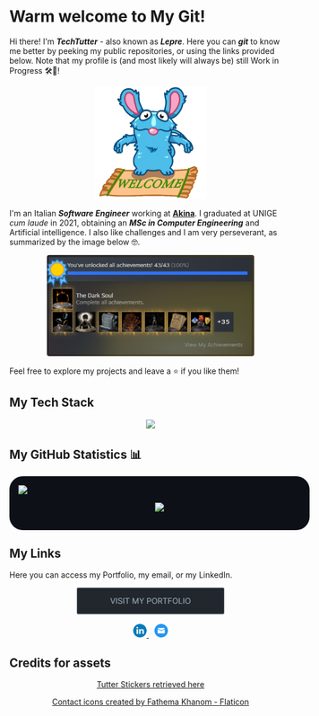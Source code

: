 # Warm welcome to My Git!

<p>Hi there! I'm <b><i>TechTutter</i></b> - also known as <b><i>Lepre</i></b>. Here you can  <b><i>git</i></b> to know me better by peeking my public repositories, or using the links provided below. Note that my profile is (and most likely will always be) still Work in Progress 🛠️🚧!</p>

 <p align="center">
<img draggable="false" height="200" src="./assets/tutter-welcome-anim.gif" />
</p>

<p>I'm an Italian <b><i>Software Engineer</i></b> working at <b><a href="https://www.akina.health/en/home">Akina</a></b>. I graduated at UNIGE <i>cum laude</i> in 2021, obtaining an <b><i>MSc in Computer Engineering</i></b> and Artificial intelligence. I also like challenges and I am very perseverant, as summarized by the image below 🤓.
</p>

<p align="center">
<img draggable="false" style="border-radius: 4px" height="180" src="./assets/ds3-steam-completionist.png" />
</p>

<p>Feel free to explore my projects and leave a ⭐ if you like them!</p>

## My Tech Stack

<p align="center">
<img src="https://skillicons.dev/icons?i=ts,react,tailwind,express,nodejs,postgres,docker,kubernetes,aws,vite,git,linux&theme=dark" />
</p>

>

## My GitHub Statistics 📊

<div style="background-color: #0d1117; width: 100%;border-radius:24px;padding:16px">
<img align="top" src="https://github-readme-stats.vercel.app/api/top-langs/?username=TechTutter&hide_border=true&bg_color=ffffff00&text_color=adbac7&title_color=adbac7&layout=compact&exclude_repo=natural-language-processing,Software-Engineering-Exam---Rina&langs_count=4" />

<p align="center">
<img src="https://streak-stats.demolab.com?user=TechTutter&theme=dark&background=transparent&hide_border=true" />
</p>

</div>

## My Links

Here you can access my Portfolio, my email, or my LinkedIn.

<p align="center">
<a href="https://federicolorrai.it" target="_blank" style="color: #3178C6;">
    <img height="48"src="assets/portfolio-fake-btn.png"  title="Visit my Portfolio at federicolorrai.it" /></a>
</p>

<p align="center">
    <a href="https://www.linkedin.com/in/federicolorrai/">
        <img width="24" src="assets/linkedin.png"  title="My LinkedIn" / >
    </a>
    <a style="margin-left:10px" href="mailto:f.lorrai.95@gmail.com">
        <img width="24" src="assets/mail.png"  title="Reach by Email" />
    </a>
</p>

## Credits for assets

<p align="center"><a href="https://chpic.su/en/stickers/TutterMouse/" title="tutter stickers">Tutter Stickers retrieved here</a></p>
<p align="center"><a href="https://www.flaticon.com/free-icons/email" title="email icons">Contact icons created by Fathema Khanom - Flaticon</a></p>

